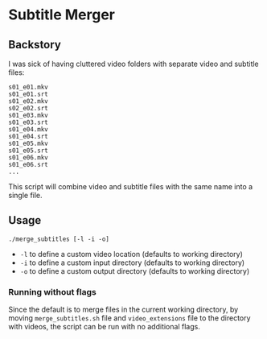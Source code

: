 # Subtitle Merger

## Backstory
I was sick of having cluttered video folders with separate video and subtitle files: 

```
s01_e01.mkv
s01_e01.srt
s01_e02.mkv
s02_e02.srt
s01_e03.mkv
s01_e03.srt
s01_e04.mkv
s01_e04.srt
s01_e05.mkv
s01_e05.srt
s01_e06.mkv
s01_e06.srt
...
```

This script will combine video and subtitle files with the same name into a single file.

## Usage

```
./merge_subtitles [-l -i -o]
```

- `-l` to define a custom video location (defaults to working directory)
- `-i` to define a custom input directory (defaults to working directory)
- `-o` to define a custom output directory (defaults to working directory)

### Running without flags

Since the default is to merge files in the current working directory, by moving `merge_subtitles.sh` file and `video_extensions` file to the directory with videos, the script can be run with no additional flags.